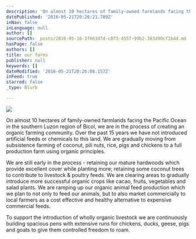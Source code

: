 ```yaml
---
description: 'On almost 10 hectares of family-owned farmlands facing the Pacific Ocean in the southern Luzon region of Bicol, we are in the process of creating an organic farming community. Over the past 15 years we have not introduced artificial feeds or chemicals to this land. We are gradually moving from subsistence farming of coconut, pili nuts, rice, pigs and chickens to a full production farm using organic principles.'
datePublished: '2016-05-21T20:26:21.789Z'
inNav: false
inLanguage: null
author: []
sourcePath: _posts/2016-05-10-3f663d7d-c073-4557-99b2-383d90cf1b4d.md
hasPage: false
authors: []
title: our farms
publisher: null
keywords: []
dateModified: '2016-05-21T20:26:08.157Z'
inFeed: true
starred: false
_type: Blurb

---
```

![](https://the-grid-user-content.s3-us-west-2.amazonaws.com/dace6d64-2d13-4a62-b559-6acdae398613.jpg)

On almost 10 hectares of family-owned farmlands facing the Pacific Ocean in the southern Luzon region of Bicol, we are in the process of creating an organic farming community. Over the past 15 years we have not introduced artificial feeds or chemicals to this land. We are gradually moving from subsistence farming of coconut, pili nuts, rice, pigs and chickens to a full production farm using organic principles.

We are still early in the process - retaining our mature hardwoods which provide excellent cover while planting more; retaining some coconut trees to contribute to livestock & poultry feeds. We are clearing areas to gradually introduce more successful organic crops like cacao, fruits, vegetables and salad plants. We are ramping up our organic animal feed production which we plan to not only to feed our animals, but to also market commercially to local farmers as a cost effective and healthy alternative to expensive commercial feeds.

To support the introduction of wholly organic livestock we are continuously building spacious pens with extensive runs for chickens, ducks, geese, pigs and goats to give them controlled freedom to roam.